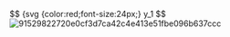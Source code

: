 


$$ {svg {color:red;font-size:24px;}
y_1
$$
![91529822720e0cf3d7ca42c4e413e51fbe096b637ccc](https://img-1314157870.cos.ap-shanghai.myqcloud.com/notes/91529822720e0cf3d7ca42c4e413e51fbe096b637ccc.png)

